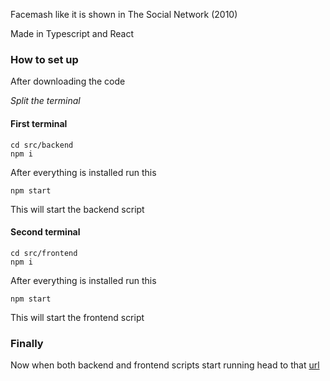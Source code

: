 Facemash like it is shown in The Social Network (2010)

Made in Typescript and React

### How to set up
After downloading the code

*Split the terminal*

#### First terminal

	cd src/backend
    npm i

After everything is installed run this
    
    npm start

This will start the backend script

#### Second terminal

    cd src/frontend
    npm i
After everything is installed run this

    npm start

This will start the frontend script

### Finally

Now when both backend and frontend scripts start running head to that [url](http://localhost:3000)
